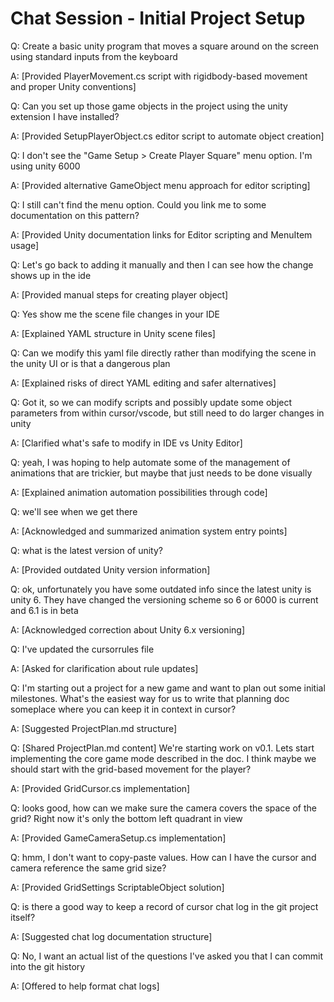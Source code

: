 # Chat Session - Initial Project Setup

Q: Create a basic unity program that moves a square around on the screen using standard inputs from the keyboard

A: [Provided PlayerMovement.cs script with rigidbody-based movement and proper Unity conventions]

Q: Can you set up those game objects in the project using the unity extension I have installed?

A: [Provided SetupPlayerObject.cs editor script to automate object creation]

Q: I don't see the "Game Setup > Create Player Square" menu option. I'm using unity 6000

A: [Provided alternative GameObject menu approach for editor scripting]

Q: I still can't find the menu option. Could you link me to some documentation on this pattern?

A: [Provided Unity documentation links for Editor scripting and MenuItem usage]

Q: Let's go back to adding it manually and then I can see how the change shows up in the ide

A: [Provided manual steps for creating player object]

Q: Yes show me the scene file changes in your IDE

A: [Explained YAML structure in Unity scene files]

Q: Can we modify this yaml file directly rather than modifying the scene in the unity UI or is that a dangerous plan

A: [Explained risks of direct YAML editing and safer alternatives]

Q: Got it, so we can modify scripts and possibly update some object parameters from within cursor/vscode, but still need to do larger changes in unity

A: [Clarified what's safe to modify in IDE vs Unity Editor]

Q: yeah, I was hoping to help automate some of the management of animations that are trickier, but maybe that just needs to be done visually

A: [Explained animation automation possibilities through code]

Q: we'll see when we get there

A: [Acknowledged and summarized animation system entry points]

Q: what is the latest version of unity?

A: [Provided outdated Unity version information]

Q: ok, unfortunately you have some outdated info since the latest unity is unity 6. They have changed the versioning scheme so 6 or 6000 is current and 6.1 is in beta

A: [Acknowledged correction about Unity 6.x versioning]

Q: I've updated the cursorrules file

A: [Asked for clarification about rule updates]

Q: I'm starting out a project for a new game and want to plan out some initial milestones. What's the easiest way for us to write that planning doc someplace where you can keep it in context in cursor?

A: [Suggested ProjectPlan.md structure]

Q: [Shared ProjectPlan.md content] We're starting work on v0.1. Lets start implementing the core game mode described in the doc. I think maybe we should start with the grid-based movement for the player?

A: [Provided GridCursor.cs implementation]

Q: looks good, how can we make sure the camera covers the space of the grid? Right now it's only the bottom left quadrant in view

A: [Provided GameCameraSetup.cs implementation]

Q: hmm, I don't want to copy-paste values. How can I have the cursor and camera reference the same grid size?

A: [Provided GridSettings ScriptableObject solution]

Q: is there a good way to keep a record of cursor chat log in the git project itself?

A: [Suggested chat log documentation structure]

Q: No, I want an actual list of the questions I've asked you that I can commit into the git history

A: [Offered to help format chat logs] 